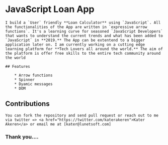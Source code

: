 # JavaScript Loan App

    I build a `User` friendly **Loan Calculator** using `JavaScript`. All the functionalities of the App are written in `expressive arrow functions`. It's a learning curve for seasoned `JavaScript Developers` that wants to understand the current trends and what has been added to `JavaScript` in **2019.** The App can be extentend to a bigger application later on. I am currently working on a cutting edge learning platform for **Tech Lovers all around the world.** The aim of the platform is offer free skills to the entire tech community around the world

    ## Features

        * Arrow functions
        * Spinner
        * Dyamic messages
        * DOM
  
## Contributions

    You can fork the repository and send pull request or reach out to me via twitter => <a href="https://twitter.com/katerakeren">Kater Akeren</a> or email me at [kater@lunetsoft.com]

### Thank you....